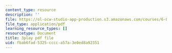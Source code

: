 ```yaml
---
content_type: resource
description: ''
file: https://ol-ocw-studio-app-production.s3.amazonaws.com/courses/6-890-algorithmic-lower-bounds-fun-with-hardness-proofs-fall-2014/fbab6fad5325cccca57a3e0ed8a92351_42TnAE67iaE.pdf
file_type: application/pdf
learning_resource_types: []
resourcetype: Document
title: 3play pdf file
uid: fbab6fad-5325-cccc-a57a-3e0ed8a92351
---
```

